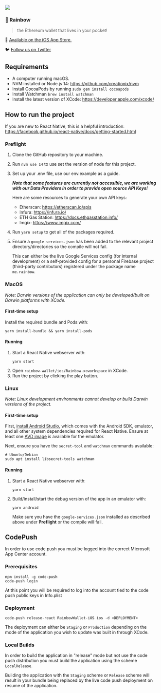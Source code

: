 ![](https://pbs.twimg.com/profile_banners/1103191459409420288/1573207178/1500x500)
### 🌈️ Rainbow
> the Ethereum wallet that lives in your pocket!

📲️ [Available on the iOS App Store.](https://apps.apple.com/us/app/rainbow-ethereum-wallet/id1457119021)

🐦️ [Follow us on Twitter](https://twitter.com/rainbowdotme)

## Requirements

* A computer running macOS.
* NVM installed or Node.js 14: https://github.com/creationix/nvm
* Install CocoaPods by running `sudo gem install cocoapods`
* Install Watchman `brew install watchman`
* Install the latest version of XCode: https://developer.apple.com/xcode/

## How to run the project
If you are new to React Native, this is a helpful introduction:
https://facebook.github.io/react-native/docs/getting-started.html

### Preflight
1. Clone the GitHub repository to your machine.

2. Run `nvm use 14` to use set the version of node for this project.

3. Set up your .env file, use our env.example as a guide.

    ___Note that some features are currently not accessible, we are working with our Data Providers in order to provide open source API Keys!___

    Here are some resources to generate your own API keys:

    * Etherscan: https://etherscan.io/apis
    * Infura: https://infura.io/
    * ETH Gas Station: https://docs.ethgasstation.info/
    * Imgix: https://www.imgix.com/

4. Run `yarn setup` to get all of the packages required.

5. Ensure a `google-services.json` has been added to the relevant project
   directory/directories so the compile will not fail.
   
   This can either be the live Google Services config (for internal development)
   or a self-provided config for a personal Firebase project (third-party
   contributors) registered under the package name `me.rainbow`.

### MacOS
*Note: Darwin versions of the application can only be developed/built on Darwin
platforms with XCode.*

#### First-time setup
Install the required bundle and Pods with:

```shell
yarn install-bundle && yarn install-pods
```

#### Running
1. Start a React Native webserver with:
    ```shell
    yarn start
    ```
2. Open `rainbow-wallet/ios/Rainbow.xcworkspace` in XCode.
3. Run the project by clicking the play button.

### Linux
*Note: Linux development environments cannot develop or build Darwin versions of the
project.*

#### First-time setup

First, [install Android
Studio](https://developer.android.com/studio/install#linux), which comes with
the Android SDK, emulator, and all other system dependencies required for React
Native. Ensure at least one [AVD
image](https://developer.android.com/studio/run/managing-avds) is available for
the emulator.

Next, ensure you have the `secret-tool` and `watchman` commands available:

```shell
# Ubuntu/Debian
sudo apt install libsecret-tools watchman
```

#### Running
1. Start a React Native webserver with:
    ```shell
    yarn start
    ```
2. Build/install/start the debug version of the app in an emulator with:
    ```shell
    yarn android
    ```
    Make sure you have the `google-services.json` installed  as described above
    under **Preflight** or the compile will fail.

## CodePush

In order to use code push you must be logged into the correct Microsoft App Center account.

### Prerequisites
```
npm install -g code-push
code-push login
```

At this point you will be required to log into the account tied to the code push public keys in Info.plist

### Deployment
```
code-push release-react RainbowWallet-iOS ios -d <DEPLOYMENT>
```

The deployment can either be `Staging` or `Production` depending on the mode of the application you wish to update was built in through XCode.

### Local Builds

In order to build the application in "release" mode but not use the code push distribution you must build the application using the scheme `LocalRelease`.

Building the application with the `Staging` scheme or `Release` scheme will result in your bundle being replaced by the live code push deployment on resume of the application.
